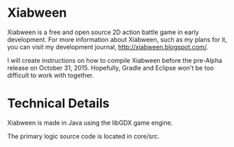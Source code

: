 # Xiabween
Xiabween is a free and open source 2D action battle game in early development. For more information about Xiabween, such as my plans for it, you can visit my development journal, http://xiabween.blogspot.com/.

I will create instructions on how to compile Xiabween before the pre-Alpha release on October 31, 2015. Hopefully, Gradle and Eclipse won't be too difficult to work with together.

# Technical Details
Xiabween is made in Java using the libGDX game engine.

The primary logic source code is located in core/src.
